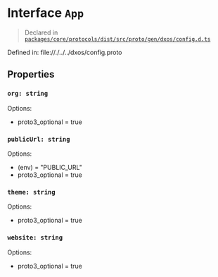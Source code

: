 # Interface `App`
> Declared in [`packages/core/protocols/dist/src/proto/gen/dxos/config.d.ts`]()

Defined in:
   file://./../../dxos/config.proto
## Properties
### `org: string`
Options:
  - proto3_optional = true
### `publicUrl: string`
Options:
  - (env) = "PUBLIC_URL"
  - proto3_optional = true
### `theme: string`
Options:
  - proto3_optional = true
### `website: string`
Options:
  - proto3_optional = true
